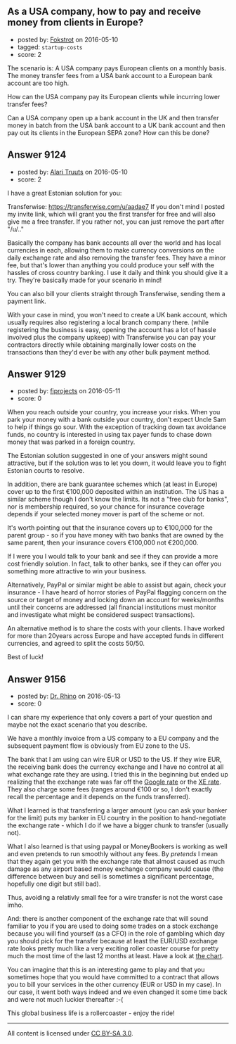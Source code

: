 ## As a USA company, how to pay and receive money from clients in Europe?

- posted by: [Fokstrot](https://stackexchange.com/users/5717082/fokstrot) on 2016-05-10
- tagged: `startup-costs`
- score: 2


The scenario is: A USA company pays European clients on a monthly basis. The money transfer fees from a USA bank account to a European bank account are too high.

How can the USA company pay its European clients while incurring lower transfer fees?

Can a USA company open up a bank account in the UK and then transfer money in batch from the USA bank account to a UK bank account and then pay out its clients in the European SEPA zone? How can this be done?



## Answer 9124

- posted by: [Alari Truuts](https://stackexchange.com/users/5357302/alari-truuts) on 2016-05-10
- score: 2

I have a great Estonian solution for you: 

Transferwise: https://transferwise.com/u/aadae7
If you don't mind I posted my invite link, which will grant you the first transfer for free and will also give me a free transfer. If you rather not, you can just remove the part after "/u/.."

Basically the company has bank accounts all over the world and has local currencies in each, allowing them to make currency conversions on the daily exchange rate and also removing the transfer fees. They have a minor fee, but that's lower than anything you could produce your self with the hassles of cross country banking. I use it daily and think you should give it a try. They're basically made for your scenario in mind! 

You can also bill your clients straight through Transferwise, sending them a payment link.

With your case in mind, you won't need to create a UK bank account, which usually requires also registering a local branch company there. (while registering the business is easy, opening the account has a lot of hassle involved plus the company upkeep) with Transferwise you can pay your  contractors directly while obtaining marginally lower costs on the transactions than they'd ever be with any other bulk payment method.


## Answer 9129

- posted by: [fiprojects](https://stackexchange.com/users/5370155/fiprojects) on 2016-05-11
- score: 0

When you reach outside your country, you increase your risks. When you park your money with a bank outside your country, don't expect Uncle Sam to help if things go sour. With the exception of tracking down tax avoidance funds, no country is interested in using tax payer funds to chase down money that was parked in a foreign country.

The Estonian solution suggested in one of your answers might sound attractive, but if the solution was to let you down, it would leave you to fight Estonian courts to resolve.

In addition, there are bank guarantee schemes which (at least in Europe) cover up to the first €100,000 deposited within an institution. The US has a similar scheme though I don't know the limits.  Its not a "free club for banks", nor is membership required, so your chance for insurance coverage depends if your selected money mover is part of the scheme or not.

It's worth pointing out that the insurance covers up to €100,000 for the parent group - so if you have money with two banks that are owned by the same parent, then your insurance covers €100,000 not €200,000.

If I were you I would talk to your bank and see if they can provide a more cost friendly solution. In fact, talk to other banks, see if they can offer you something more attractive to win your business. 

Alternatively, PayPal or similar might be able to assist but again, check your insurance - I have heard of horror stories of PayPal flagging concern on the source or target of money and locking down an account for weeks/months until their concerns are addressed (all financial institutions must monitor and investigate what might be considered suspect transactions).

An alternative method is to share the costs with your clients. I have worked for more than 20years across Europe and have accepted funds in different currencies, and agreed to split the costs 50/50.

Best of luck!


## Answer 9156

- posted by: [Dr. Rhino](https://stackexchange.com/users/2373456/dr-rhino) on 2016-05-13
- score: 0

<p>I can share my experience that only covers a part of your question and maybe not the exact scenario that you describe.</p>

<p>We have a monthly invoice from a US company to a EU company and the subsequent payment flow is obviously from EU zone to the US. </p>

<p>The bank that I am using can wire EUR or USD to the US. If they wire EUR, the receiving bank does the currency exchange and I have no control at all what exchange rate they are using. I tried this in the beginning but ended up realizing that the exchange rate was far off the <a href="https://www.google.com/webhp?sourceid=chrome-instant&amp;ion=1&amp;espv=2&amp;ie=UTF-8#tbs=qdr:y&amp;q=1%20EUR%20in%20USD" rel="nofollow">Google rate</a> or the <a href="http://www.xe.com/currencyconverter/convert/?Amount=1.00&amp;From=EUR&amp;To=USD" rel="nofollow">XE rate</a>. They also charge some fees (ranges around €100 or so, I don't exactly recall the percentage and it depends on the funds transferred).</p>

<p>What I learned is that transferring a larger amount (you can ask your banker for the limit) puts my banker in EU country in the position to hand-negotiate the exchange rate - which I do if we have a bigger chunk to transfer (usually not).</p>

<p>What I also learned is that using paypal or MoneyBookers is working as well and even pretends to run smoothly without any fees. By <em>pretends</em> I mean that they again get you with the exchange rate that almost caused as much damage as any airport based money exchange company would cause (the difference between buy and sell is sometimes a significant percentage, hopefully one digit but still bad).</p>

<p>Thus, avoiding a relativly small fee for a wire transfer is not the worst case imho. </p>

<p>And: there is another component of the exchange rate that will sound familiar to you if you are used to doing some trades on a stock exchange because you will find yourself (as a CFO) in the role of gambling which day you should pick for the transfer because at least the EUR/USD exchange rate looks pretty much like a very exciting roller coaster course for pretty much the most time of the last 12 months at least. Have a look at <a href="http://www.xe.com/currencycharts/?from=EUR&amp;to=USD&amp;view=1Y" rel="nofollow">the chart</a>.</p>

<p>You can imagine that this is an interesting game to play and that you sometimes hope that you would have committed to a contract that allows you to bill your services in the other currency (EUR or USD in my case). In our case, it went both ways indeed and we even changed it some time back and were not much luckier thereafter :-(</p>

<p>This global business life is a rollercoaster - enjoy the ride!</p>




---

All content is licensed under [CC BY-SA 3.0](https://creativecommons.org/licenses/by-sa/3.0/).
